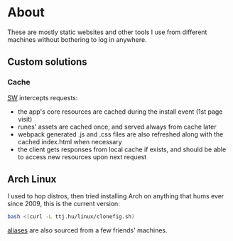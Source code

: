 # About

These are mostly static websites and other tools I use from different machines without bothering to log in anywhere.

## Custom solutions

### Cache

[SW](./public/service-worker.js) intercepts requests:

- the app's core resources are cached during the install event (1st page visit)
- runes' assets are cached once, and served always from cache later
- webpack generated .js and .css files are also refreshed along with the cached index.html when necessary
- the client gets responses from local cache if exists, and should be able to access new resources upon next request

## Arch Linux

I used to hop distros, then tried installing Arch on anything that hums ever since 2009, this is the current version:

```sh
bash <(curl -L ttj.hu/linux/clonefig.sh)
```

[aliases](/public/linux/bash_aliases) are also sourced from a few friends' machines.
